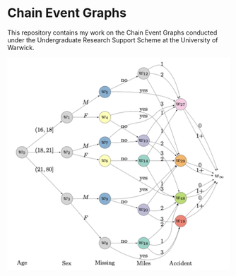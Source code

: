 # Chain Event Graphs

This repository contains my work on the Chain Event Graphs conducted under the Undergraduate Research Support Scheme at the University of Warwick.

![ceg](figures/readme.png)